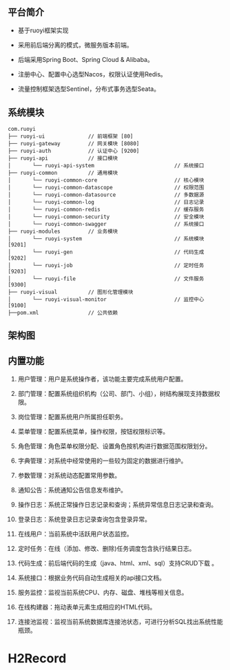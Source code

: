 ## 平台简介

* 基于ruoyi框架实现

* 采用前后端分离的模式，微服务版本前端。

* 后端采用Spring Boot、Spring Cloud & Alibaba。

* 注册中心、配置中心选型Nacos，权限认证使用Redis。

* 流量控制框架选型Sentinel，分布式事务选型Seata。


## 系统模块

    com.ruoyi     
    ├── ruoyi-ui              // 前端框架 [80]
    ├── ruoyi-gateway         // 网关模块 [8080]
    ├── ruoyi-auth            // 认证中心 [9200]
    ├── ruoyi-api             // 接口模块
    │       └── ruoyi-api-system                          // 系统接口
    ├── ruoyi-common          // 通用模块
    │       └── ruoyi-common-core                         // 核心模块
    │       └── ruoyi-common-datascope                    // 权限范围
    │       └── ruoyi-common-datasource                   // 多数据源
    │       └── ruoyi-common-log                          // 日志记录
    │       └── ruoyi-common-redis                        // 缓存服务
    │       └── ruoyi-common-security                     // 安全模块
    │       └── ruoyi-common-swagger                      // 系统接口
    ├── ruoyi-modules         // 业务模块
    │       └── ruoyi-system                              // 系统模块 [9201]
    │       └── ruoyi-gen                                 // 代码生成 [9202]
    │       └── ruoyi-job                                 // 定时任务 [9203]
    │       └── ruoyi-file                                // 文件服务 [9300]
    ├── ruoyi-visual          // 图形化管理模块
    │       └── ruoyi-visual-monitor                      // 监控中心 [9100]
    ├──pom.xml                // 公共依赖

## 架构图

## 内置功能

 1. 用户管理：用户是系统操作者，该功能主要完成系统用户配置。

 2. 部门管理：配置系统组织机构（公司、部门、小组），树结构展现支持数据权限。

 3. 岗位管理：配置系统用户所属担任职务。

 4. 菜单管理：配置系统菜单，操作权限，按钮权限标识等。

 5. 角色管理：角色菜单权限分配、设置角色按机构进行数据范围权限划分。

 6. 字典管理：对系统中经常使用的一些较为固定的数据进行维护。

 7. 参数管理：对系统动态配置常用参数。

 8. 通知公告：系统通知公告信息发布维护。

 9. 操作日志：系统正常操作日志记录和查询；系统异常信息日志记录和查询。

10. 登录日志：系统登录日志记录查询包含登录异常。

11. 在线用户：当前系统中活跃用户状态监控。

12. 定时任务：在线（添加、修改、删除)任务调度包含执行结果日志。

13. 代码生成：前后端代码的生成（java、html、xml、sql）支持CRUD下载 。

14. 系统接口：根据业务代码自动生成相关的api接口文档。

15. 服务监控：监视当前系统CPU、内存、磁盘、堆栈等相关信息。

16. 在线构建器：拖动表单元素生成相应的HTML代码。

17. 连接池监视：监视当前系统数据库连接池状态，可进行分析SQL找出系统性能瓶颈。

##
# H2Record

